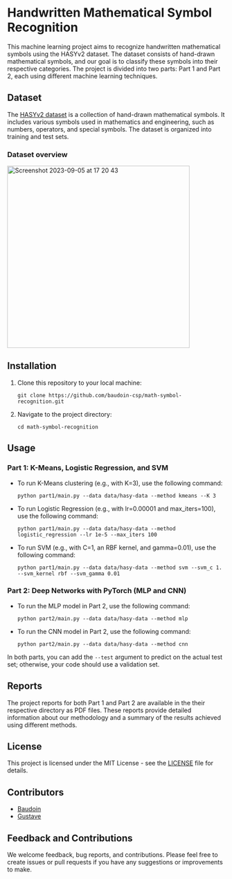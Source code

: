 # Handwritten Mathematical Symbol Recognition

This machine learning project aims to recognize handwritten mathematical symbols using the HASYv2 dataset. The dataset consists of hand-drawn mathematical symbols, and our goal is to classify these symbols into their respective categories. The project is divided into two parts: Part 1 and Part 2, each using different machine learning techniques.

## Dataset

The [HASYv2 dataset](https://arxiv.org/abs/1701.08380) is a collection of hand-drawn mathematical symbols. It includes various symbols used in mathematics and engineering, such as numbers, operators, and special symbols. The dataset is organized into training and test sets.

### Dataset overview

<img width="421" alt="Screenshot 2023-09-05 at 17 20 43" src="https://github.com/baudoin-csp/Handwritten-Math-Symbols-Recognition/assets/118212739/057c0b07-c9fc-4378-863c-aa00c66ffb49">

## Installation

1. Clone this repository to your local machine:

   ```
   git clone https://github.com/baudoin-csp/math-symbol-recognition.git
   ```

2. Navigate to the project directory:

   ```
   cd math-symbol-recognition
   ```

## Usage

### Part 1: K-Means, Logistic Regression, and SVM

- To run K-Means clustering (e.g., with K=3), use the following command:

  ```
  python part1/main.py --data data/hasy-data --method kmeans --K 3
  ```

- To run Logistic Regression (e.g., with lr=0.00001 and max_iters=100), use the following command:

  ```
  python part1/main.py --data data/hasy-data --method logistic_regression --lr 1e-5 --max_iters 100
  ```

- To run SVM (e.g., with C=1, an RBF kernel, and gamma=0.01), use the following command:

  ```
  python part1/main.py --data data/hasy-data --method svm --svm_c 1. --svm_kernel rbf --svm_gamma 0.01
  ```

### Part 2: Deep Networks with PyTorch (MLP and CNN)

- To run the MLP model in Part 2, use the following command:

  ```
  python part2/main.py --data data/hasy-data --method mlp
  ```

- To run the CNN model in Part 2, use the following command:

  ```
  python part2/main.py --data data/hasy-data --method cnn
  ```

In both parts, you can add the `--test` argument to predict on the actual test set; otherwise, your code should use a validation set.

## Reports

The project reports for both Part 1 and Part 2 are available in the their respective directory as PDF files. These reports provide detailed information about our methodology and a summary of the results achieved using different methods.

## License

This project is licensed under the MIT License - see the [LICENSE](LICENSE) file for details.

## Contributors

- [Baudoin](https://github.com/baudoin-csp)
- [Gustave](https://github.com/GustaveCharles)

## Feedback and Contributions

We welcome feedback, bug reports, and contributions. Please feel free to create issues or pull requests if you have any suggestions or improvements to make.

